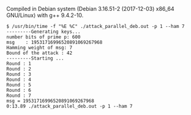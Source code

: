 Compiled in Debian system (Debian 3.16.51-2 (2017-12-03) x86_64 GNU/Linux) with g++ 9.4.2-10.

```
$ /usr/bin/time -f "%E %C" ./attack_parallel_deb.out -p 1 --ham 7
---------Generating keys...
number bits of prime p: 600
msg    : 19531716996520891069267968
Hamming weight of msg: 7
Bound of the attack : 42
---------Starting ...
Round : 1
Round : 2
Round : 3
Round : 4
Round : 5
Round : 6
Round : 7
msg = 19531716996520891069267968
0:13.89 ./attack_parallel_deb.out -p 1 --ham 7
```
